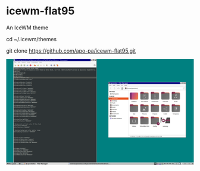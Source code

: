 # icewm-flat95
An IceWM theme

cd ~/.icewm/themes

git clone https://github.com/apo-pa/icewm-flat95.git

![Screenshot](https://raw.githubusercontent.com/apo-pa/icewm-flat95/master/screenshot.png)
